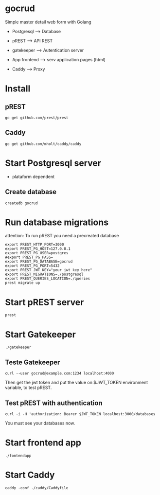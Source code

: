 # gocrud
Simple master detail web form with Golang

- Postgresql --> Database

- pREST --> API REST

- gatekeeper --> Autentication server

- App frontend --> serv application pages (html)

- Caddy --> Proxy


# Install

## pREST

```
go get github.com/prest/prest
```

## Caddy

```
go get github.com/mholt/caddy/caddy
```

# Start Postgresql server

- plataform dependent

## Create database

```
createdb gocrud
```

# Run database migrations

attention: To run pREST you need a precreated database

```
export PREST_HTTP_PORT=3000
export PREST_PG_HOST=127.0.0.1
export PREST_PG_USER=postgres
#export PREST_PG_PASS=
export PREST_PG_DATABASE=gocrud
export PREST_PG_PORT=5432
export PREST_JWT_KEY="your jwt key here"
export PREST_MIGRATIONS=./postgresql
export PREST_QUERIES_LOCATION=./queries
prest migrate up
```

# Start pREST server

```
prest
```

# Start Gatekeeper

```
./gatekeeper
```

## Teste Gatekeeper

```
curl --user gocrud@example.com:1234 localhost:4000
```

Then get the jwt token and put the value on $JWT_TOKEN environment variable, to test pREST.

## Test pREST with authentication

```
curl -i -H 'authorization: Bearer $JWT_TOKEN localhost:3000/databases
```

You must see your databases now.


# Start frontend app

```
./fontendapp
```

# Start Caddy

```
caddy -conf ./caddy/Caddyfile
```
